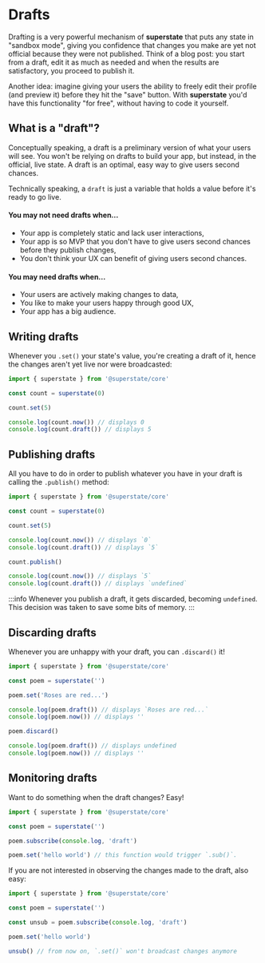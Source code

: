 # Drafts

Drafting is a very powerful mechanism of **superstate** that puts any state in "sandbox mode", giving you confidence that changes you make are yet not official because they were not published. Think of a blog post: you start from a draft, edit it as much as needed and when the results are satisfactory, you proceed to publish it.

Another idea: imagine giving your users the ability to freely edit their profile (and preview it) before they hit the "save" button. With **superstate** you'd have this functionality "for free", without having to code it yourself.

## What is a "draft"?

Conceptually speaking, a draft is a preliminary version of what your users will see. You won't be relying on drafts to build your app, but instead, in the official, live state. A draft is an optimal, easy way to give users second chances.

Technically speaking, a `draft` is just a variable that holds a value before it's ready to go live.

#### You may not need drafts when...

- Your app is completely static and lack user interactions,
- Your app is so MVP that you don't have to give users second chances before they publish changes,
- You don't think your UX can benefit of giving users second chances.

#### You may need drafts when...

- Your users are actively making changes to data,
- You like to make your users happy through good UX,
- Your app has a big audience.

## Writing drafts

Whenever you `.set()` your state's value, you're creating a draft of it, hence the changes aren't yet live nor were broadcasted:

```typescript
import { superstate } from '@superstate/core'

const count = superstate(0)

count.set(5)

console.log(count.now()) // displays 0
console.log(count.draft()) // displays 5
```

## Publishing drafts

All you have to do in order to publish whatever you have in your draft is calling the `.publish()` method:

```typescript
import { superstate } from '@superstate/core'

const count = superstate(0)

count.set(5)

console.log(count.now()) // displays `0`
console.log(count.draft()) // displays `5`

count.publish()

console.log(count.now()) // displays `5`
console.log(count.draft()) // displays `undefined`
```

:::info
Whenever you publish a draft, it gets discarded, becoming `undefined`. This decision was taken to save some bits of memory.
:::

## Discarding drafts

Whenever you are unhappy with your draft, you can `.discard()` it!

```typescript
import { superstate } from '@superstate/core'

const poem = superstate('')

poem.set('Roses are red...')

console.log(poem.draft()) // displays `Roses are red...`
console.log(poem.now()) // displays ''

poem.discard()

console.log(poem.draft()) // displays undefined
console.log(poem.now()) // displays ''
```

## Monitoring drafts

Want to do something when the draft changes? Easy!

```typescript
import { superstate } from '@superstate/core'

const poem = superstate('')

poem.subscribe(console.log, 'draft')

poem.set('hello world') // this function would trigger `.sub()`.
```

If you are not interested in observing the changes made to the draft, also easy:

```typescript
import { superstate } from '@superstate/core'

const poem = superstate('')

const unsub = poem.subscribe(console.log, 'draft')

poem.set('hello world')

unsub() // from now on, `.set()` won't broadcast changes anymore
```

